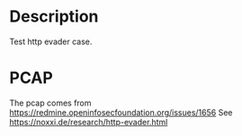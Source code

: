 # Description

Test http evader case.

# PCAP

The pcap comes from https://redmine.openinfosecfoundation.org/issues/1656
See https://noxxi.de/research/http-evader.html
